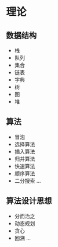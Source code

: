 # 理论

## 数据结构

- 栈
- 队列
- 集合
- 链表
- 字典
- 树
- 图
- 堆

## 算法

- 冒泡
- 选择算法
- 插入算法
- 归并算法
- 快速算法
- 顺序算法
- 二分搜索
...

## 算法设计思想

- 分而治之
- 动态规划
- 贪心
- 回溯
...
